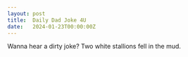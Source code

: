 ```yaml
---
layout: post
title:  Daily Dad Joke 4U
date:   2024-01-23T00:00:00Z
---
```

Wanna hear a dirty joke? Two white stallions fell in the mud.
